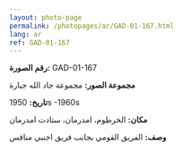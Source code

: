```yaml
---
layout: photo-page
permalink: /photopages/ar/GAD-01-167.html
lang: ar
ref: GAD-01-167
---
```


**رقم الصورة:** GAD-01-167

**مجموعة الصور:** مجموعة جاد الله جبارة

**تاريخ:** 1950s -1960s

**مكان:** الخرطوم، امدرمان، ستادت امدرمان

**وصف:** الفريق القومي بجانب فريق اجنبي منافس
